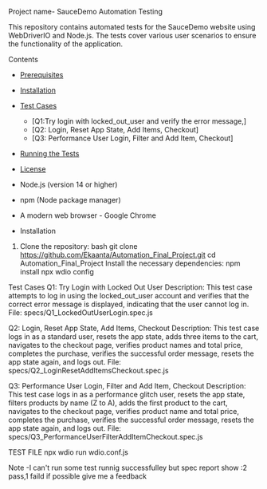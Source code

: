 Project name- SauceDemo Automation Testing

This repository contains automated tests for the SauceDemo website using WebDriverIO and Node.js. 
 The tests cover various user scenarios to ensure the functionality of the application.

 Contents

- [Prerequisites](#prerequisites)
- [Installation](#installation)
- [Test Cases](#test-cases)
  - [Q1:Try login with locked_out_user and verify the error message,]
  - [Q2: Login, Reset App State, Add Items, Checkout]
  - [Q3: Performance User Login, Filter and Add Item, Checkout]
- [Running the Tests](#running-the-tests)
- [License](#license)

- Node.js (version 14 or higher)
- npm (Node package manager)
- A modern web browser - Google Chrome

- Installation
1. Clone the repository:
   bash
   git clone https://github.com/Ekaanta/Automation_Final_Project.git
   cd Automation_Final_Project
Install the necessary dependencies:
npm install
npx wdio config

Test Cases
Q1: Try Login with Locked Out User
Description: This test case attempts to log in using the locked_out_user 
account and verifies that the correct error message is displayed, indicating that the user cannot log in.
File: specs/Q1_LockedOutUserLogin.spec.js

Q2: Login, Reset App State, Add Items, Checkout
Description: This test case logs in as a standard user, resets the app state, 
adds three items to the cart, navigates to the checkout page, verifies product names and total price, completes the purchase, verifies the successful order message, resets the app state again, and logs out.
File: specs/Q2_LoginResetAddItemsCheckout.spec.js

Q3: Performance User Login, Filter and Add Item, Checkout
Description: This test case logs in as a performance glitch user, resets the app state,
filters products by name (Z to A), adds the first product to the cart, navigates to the checkout page, 
verifies product name and total price, completes the purchase, verifies the successful order message, 
resets the app state again, and logs out.
File: specs/Q3_PerformanceUserFilterAddItemCheckout.spec.js

TEST FILE
npx wdio run wdio.conf.js

Note -I can't run some test runnig successfulley but spec report show :2 pass,1 faild
if possible give me a feedback



